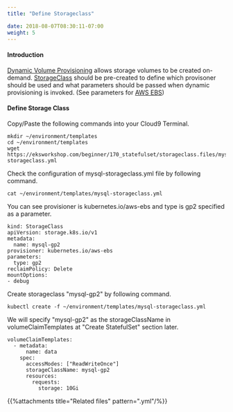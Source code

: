 ```yaml
---
title: "Define Storageclass"

date: 2018-08-07T08:30:11-07:00
weight: 5
---
```

#### Introduction
[Dynamic Volume Provisioning](https://kubernetes.io/docs/concepts/storage/dynamic-provisioning/) allows storage volumes to be created on-demand. [StorageClass](https://kubernetes.io/docs/concepts/storage/storage-classes/) should be pre-created to define which provisoner should be used and what parameters should be passed when dynamic provisioning is invoked.
(See parameters for [AWS EBS](https://kubernetes.io/docs/concepts/storage/storage-classes/#aws-ebs))
#### Define Storage Class
Copy/Paste the following commands into your Cloud9 Terminal. 
```
mkdir ~/environment/templates
cd ~/environment/templates
wget https://eksworkshop.com/beginner/170_statefulset/storageclass.files/mysql-storageclass.yml
```
Check the configuration of mysql-storageclass.yml file by following command.
```
cat ~/environment/templates/mysql-storageclass.yml
```
You can see provisioner is kubernetes.io/aws-ebs and type is gp2 specified as a parameter. 
```
kind: StorageClass
apiVersion: storage.k8s.io/v1
metadata:
  name: mysql-gp2
provisioner: kubernetes.io/aws-ebs
parameters:
  type: gp2
reclaimPolicy: Delete
mountOptions:
- debug
```

Create storageclass "mysql-gp2" by following command. 
```
kubectl create -f ~/environment/templates/mysql-storageclass.yml
```

We will specify "mysql-gp2" as the storageClassName in volumeClaimTemplates at "Create StatefulSet" section later.
```
volumeClaimTemplates:
  - metadata:
      name: data
    spec:
      accessModes: ["ReadWriteOnce"]
      storageClassName: mysql-gp2
      resources:
        requests:
          storage: 10Gi
```

{{%attachments title="Related files" pattern=".yml"/%}}
